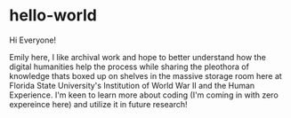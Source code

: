 # hello-world

Hi Everyone!

Emily here, I like archival work and hope to better understand how the digital humanities help the process while sharing the pleothora of knowledge thats boxed up on shelves in the massive storage room here at Florida State University's Institution of World War II and the Human Experience. I'm keen to learn more about coding (I'm coming in with zero expereince here) and utilize it in future research!
